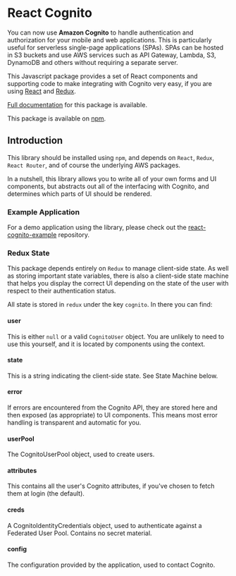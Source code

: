 # React Cognito

You can now use **Amazon Cognito** to handle authentication and authorization for
your mobile and web applications. This is particularly useful for serverless
single-page applications (SPAs). SPAs can be hosted in S3 buckets and use AWS
services such as API Gateway, Lambda, S3, DynamoDB and others without requiring
a separate server.

This Javascript package provides a set of React components and supporting code
to make integrating with Cognito very easy, if you are using [React](https://facebook.github.io/react/) and [Redux](http://redux.js.org/).

[Full documentation](https://doc.esdoc.org/github.com/isotoma/react-cognito/) for this package is available.

This package is available on [npm](https://www.npmjs.com/package/react-cognito).

## Introduction

This library should be installed using `npm`, and depends on `React`, `Redux`, `React
Router`, and of course the underlying AWS packages.

In a nutshell, this library allows you to write all of your own forms and UI
components, but abstracts out all of the interfacing with Cognito, and
determines which parts of UI should be rendered.

### Example Application

For a demo application using the library, please check out the [react-cognito-example](https://github.com/isotoma/react-cognito-example) repository.

### Redux State

This package depends entirely on `Redux` to manage client-side state.  As well as
storing important state variables, there is also a client-side state machine
that helps you display the correct UI depending on the state of the user with
respect to their authentication status.

All state is stored in `redux` under the key `cognito`. In there you can find:

#### user

This is either `null` or a valid `CognitoUser` object.  You are unlikely to
need to use this yourself, and it is located by components using the context.

#### state

This is a string indicating the client-side state. See State Machine below.

#### error

If errors are encountered from the Cognito API, they are stored here and then
exposed (as appropriate) to UI components. This means most error handling is
transparent and automatic for you.

#### userPool

The CognitoUserPool object, used to create users.

#### attributes

This contains all the user's Cognito attributes, if you've chosen to fetch them at login (the default).

#### creds

A CognitoIdentityCredentials object, used to authenticate against a Federated
User Pool. Contains no secret material.

#### config

The configuration provided by the application, used to contact Cognito.

